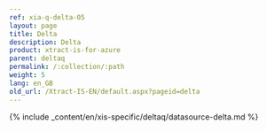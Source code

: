 ```yaml
---
ref: xia-q-delta-05
layout: page
title: Delta
description: Delta
product: xtract-is-for-azure
parent: deltaq
permalink: /:collection/:path
weight: 5
lang: en_GB
old_url: /Xtract-IS-EN/default.aspx?pageid=delta
---
```

{% include _content/en/xis-specific/deltaq/datasource-delta.md %}
